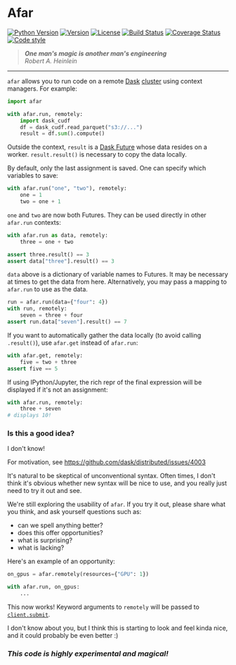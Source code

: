 # **Afar**
[![Python Version](https://img.shields.io/badge/python-3.7%20%7C%203.8%20%7C%203.9%20%7C%20PyPy-blue)](https://img.shields.io/badge/python-3.6%20%7C%203.7%20%7C%203.8%20%7C%203.9)
[![Version](https://img.shields.io/pypi/v/afar.svg)](https://pypi.org/project/afar/)
[![License](https://img.shields.io/badge/License-BSD%203--Clause-blue.svg)](https://github.com/eriknw/afar/blob/main/LICENSE)
[![Build Status](https://github.com/eriknw/afar/workflows/Test/badge.svg)](https://github.com/eriknw/afar/actions)
[![Coverage Status](https://coveralls.io/repos/eriknw/afar/badge.svg?branch=main)](https://coveralls.io/r/eriknw/afar)
[![Code style](https://img.shields.io/badge/code%20style-black-000000.svg)](https://github.com/psf/black)

> **_One man's magic is another man's engineering_**<br>
> _Robert A. Heinlein_
<hr>

`afar` allows you to run code on a remote [Dask](https://dask.org/) [cluster](https://distributed.dask.org/en/latest/) using context managers.  For example:
```python
import afar

with afar.run, remotely:
    import dask_cudf
    df = dask_cudf.read_parquet("s3://...")
    result = df.sum().compute()
```
Outside the context, `result` is a [Dask Future](https://docs.dask.org/en/latest/futures.html) whose data resides on a worker.  `result.result()` is necessary to copy the data locally.

By default, only the last assignment is saved.  One can specify which variables to save:
```python
with afar.run("one", "two"), remotely:
    one = 1
    two = one + 1
```
`one` and `two` are now both Futures.  They can be used directly in other `afar.run` contexts:
```python
with afar.run as data, remotely:
    three = one + two

assert three.result() == 3
assert data["three"].result() == 3
```
`data` above is a dictionary of variable names to Futures.  It may be necessary at times to get the data from here.  Alternatively, you may pass a mapping to `afar.run` to use as the data.
```python
run = afar.run(data={"four": 4})
with run, remotely:
    seven = three + four
assert run.data["seven"].result() == 7
```
If you want to automatically gather the data locally (to avoid calling `.result()`), use `afar.get` instead of `afar.run`:
```python
with afar.get, remotely:
    five = two + three
assert five == 5
```
If using IPython/Jupyter, the rich repr of the final expression will be displayed if it's not an assignment:
```python
with afar.run, remotely:
    three + seven
# displays 10!
```

### Is this a good idea?

I don't know!

For motivation, see https://github.com/dask/distributed/issues/4003

It's natural to be skeptical of unconventional syntax.  Often times, I don't think it's obvious whether new syntax will be nice to use, and you really just need to try it out and see.

We're still exploring the usability of `afar`.  If you try it out, please share what you think, and ask yourself questions such as:
- can we spell anything better?
- does this offer opportunities?
- what is surprising?
- what is lacking?

Here's an example of an opportunity:
```python
on_gpus = afar.remotely(resources={"GPU": 1})

with afar.run, on_gpus:
    ...
```
This now works!  Keyword arguments to `remotely` will be passed to [`client.submit`](https://distributed.dask.org/en/latest/api.html#distributed.Client.submit).

I don't know about you, but I think this is starting to look and feel kinda nice, and it could probably be even better :)
### *This code is highly experimental and magical!*
